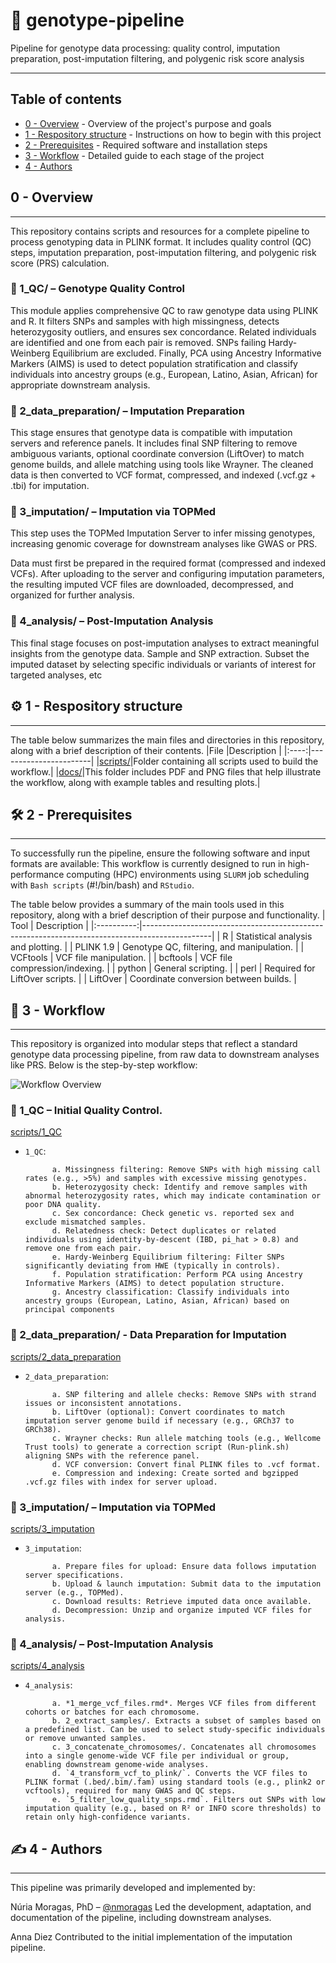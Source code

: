 # 🧬 genotype-pipeline
<p align="left">
Pipeline for genotype data processing: quality control, imputation preparation, post-imputation filtering, and polygenic risk score analysis
</p>

---


## Table of contents

- [0 - Overview](#over) - Overview of the project's purpose and goals
- [1 - Respository structure](#rep_stru) - Instructions on how to begin with this project
- [2 - Prerequisites](#prere) - Required software and installation steps 
- [3 - Workflow](#workflow) - Detailed guide to each stage of the project
- [4 - Authors](#authors) 


## 0 - Overview <a name = "over"></a>
---

This repository contains scripts and resources for a complete pipeline to process genotyping data in PLINK format. 
It includes quality control (QC) steps, imputation preparation, post-imputation filtering, and polygenic risk score (PRS) calculation.

### 🔹  1_QC/ – Genotype Quality Control
This module applies comprehensive QC to raw genotype data using PLINK and R. It filters SNPs and samples with high missingness, detects heterozygosity outliers, and ensures sex concordance. Related individuals are identified and one from each pair is removed. SNPs failing Hardy-Weinberg Equilibrium are excluded. Finally, PCA using Ancestry Informative Markers (AIMS) is used to detect population stratification and classify individuals into ancestry groups (e.g., European, Latino, Asian, African) for appropriate downstream analysis.



### 🔹  2_data_preparation/ – Imputation Preparation
This stage ensures that genotype data is compatible with imputation servers and reference panels. It includes final SNP filtering to remove ambiguous variants, optional coordinate conversion (LiftOver) to match genome builds, and allele matching using tools like Wrayner. The cleaned data is then converted to VCF format, compressed, and indexed (.vcf.gz + .tbi) for imputation.



### 🔹  3_imputation/ – Imputation via TOPMed
This step uses the TOPMed Imputation Server to infer missing genotypes, increasing genomic coverage for downstream analyses like GWAS or PRS.

Data must first be prepared in the required format (compressed and indexed VCFs). After uploading to the server and configuring imputation parameters, the resulting imputed VCF files are downloaded, decompressed, and organized for further analysis.



### 🔹  4_analysis/ – Post-Imputation Analysis
This final stage focuses on post-imputation analyses to extract meaningful insights from the genotype data. Sample and SNP extraction. Subset the imputed dataset by selecting specific individuals or variants of interest for targeted analyses, etc

## ⚙️ 1 - Respository structure <a name = "rep_stru"></a>
---

The table below summarizes the main files and directories in this repository, along with a brief description of their contents.
|File  |Description            |
|:----:|-----------------------|
|[scripts/](scripts/)|Folder containing all scripts used to build the workflow.|
|[docs/](docs/)|This folder includes PDF and PNG files that help illustrate the workflow, along with example tables and resulting plots.|



## 🛠️ 2 - Prerequisites <a name = "prere"></a>
---
To successfully run the pipeline, ensure the following software and input formats are available:
This workflow is currently designed to run in high-performance computing (HPC) environments using `SLURM` job scheduling with `Bash scripts` (#!/bin/bash) and `RStudio`.

The table below provides a summary of the main tools used in this repository, along with a brief description of their purpose and functionality.
| Tool       | Description                                                                                   |
|:----------:|-----------------------------------------------------------------------------------------------|
| R    | Statistical analysis and plotting. |
| PLINK 1.9     | Genotype QC, filtering, and manipulation. |
| VCFtools    | VCF file manipulation.      |
| bcftools   | VCF file compression/indexing.     |
| python     | General scripting.                                   |
| perl    | Required for LiftOver scripts.     |
| LiftOver   | Coordinate conversion between builds.      |


## 🚀 3 - Workflow <a name = "workflow"></a>
---

This repository is organized into modular steps that reflect a standard genotype data processing pipeline, from raw data to downstream analyses like PRS. Below is the step-by-step workflow:


![Workflow Overview](docs/Workflow.png)


### 🔹 1_QC – Initial Quality Control.

[scripts/1_QC](scripts/1_QC)

- `1_QC`:

            a. Missingness filtering: Remove SNPs with high missing call rates (e.g., >5%) and samples with excessive missing genotypes.
            b. Heterozygosity check: Identify and remove samples with abnormal heterozygosity rates, which may indicate contamination or poor DNA quality.
            c. Sex concordance: Check genetic vs. reported sex and exclude mismatched samples.
            d. Relatedness check: Detect duplicates or related individuals using identity-by-descent (IBD, pi_hat > 0.8) and remove one from each pair.
            e. Hardy-Weinberg Equilibrium filtering: Filter SNPs significantly deviating from HWE (typically in controls).
            f. Population stratification: Perform PCA using Ancestry Informative Markers (AIMS) to detect population structure.
            g. Ancestry classification: Classify individuals into ancestry groups (European, Latino, Asian, African) based on principal components


### 🔹 2_data_preparation/ - Data Preparation for Imputation

[scripts/2_data_preparation](scripts/2_data_preparation)

- `2_data_preparation`:

            a. SNP filtering and allele checks: Remove SNPs with strand issues or inconsistent annotations.
            b. LiftOver (optional): Convert coordinates to match imputation server genome build if necessary (e.g., GRCh37 to GRCh38).
            c. Wrayner checks: Run allele matching tools (e.g., Wellcome Trust tools) to generate a correction script (Run-plink.sh) aligning SNPs with the reference panel.
            d. VCF conversion: Convert final PLINK files to .vcf format.
            e. Compression and indexing: Create sorted and bgzipped .vcf.gz files with index for server upload.

### 🔹 3_imputation/ – Imputation via TOPMed

[scripts/3_imputation](scripts/3_imputation)

- `3_imputation`:

            a. Prepare files for upload: Ensure data follows imputation server specifications.
            b. Upload & launch imputation: Submit data to the imputation server (e.g., TOPMed).
            c. Download results: Retrieve imputed data once available.
            d. Decompression: Unzip and organize imputed VCF files for analysis.


### 🔹  4_analysis/ – Post-Imputation Analysis

[scripts/4_analysis](scripts/4_analysis)

- `4_analysis`:

            a. *1_merge_vcf_files.rmd*. Merges VCF files from different cohorts or batches for each chromosome.
            b. 2_extract_samples/. Extracts a subset of samples based on a predefined list. Can be used to select study-specific individuals or remove unwanted samples.
            c. 3_concatenate_chromosomes/. Concatenates all chromosomes into a single genome-wide VCF file per individual or group, enabling downstream genome-wide analyses.
            d. `4_transform_vcf_to_plink/`. Converts the VCF files to PLINK format (.bed/.bim/.fam) using standard tools (e.g., plink2 or vcftools), required for many GWAS and QC steps.
            e. `5_filter_low_quality_snps.rmd`. Filters out SNPs with low imputation quality (e.g., based on R² or INFO score thresholds) to retain only high-confidence variants.



## ✍️ 4 - Authors <a name = "authors"></a>
---

This pipeline was primarily developed and implemented by:

Núria Moragas, PhD – [@nmoragas](https://github.com/nmoragas)
Led the development, adaptation, and documentation of the pipeline, including downstream analyses.

Anna Diez
Contributed to the initial implementation of the imputation pipeline.

